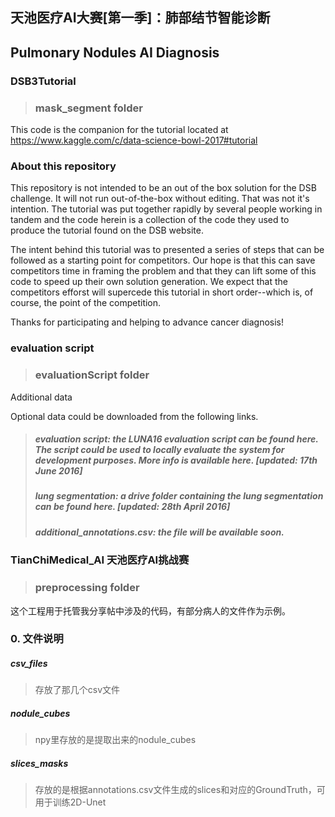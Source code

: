 ## 天池医疗AI大赛[第一季]：肺部结节智能诊断
## Pulmonary Nodules AI Diagnosis

### DSB3Tutorial 
> ### mask_segment folder

This code is the companion for the tutorial located at https://www.kaggle.com/c/data-science-bowl-2017#tutorial

### About this repository

This repository is not intended to be an out of the box solution for the DSB challenge. It will not run out-of-the-box
without editing. That was not it's intention. The tutorial was put together rapidly by several people working in tandem
and the code herein is a collection of the code they used to produce the tutorial found on the DSB website. 

The intent behind this tutorial was to presented a series of steps that can be followed as a starting point for competitors. 
Our hope is that this can save competitors time in framing the problem and that they can lift some of this code to speed 
up their own solution generation. We expect that the competitors efforst will supercede this tutorial in short order--which
is, of course, the point of the competition. 

Thanks for participating and helping to advance cancer diagnosis!

### evaluation script 
> ### evaluationScript folder

Additional data

Optional data could be downloaded from the following links.

> ##### evaluation script: the LUNA16 evaluation script can be found here. The script could be used to locally evaluate the system for development purposes. More info is available here. [updated: 17th June 2016]
> ##### lung segmentation: a drive folder containing the lung segmentation can be found here. [updated: 28th April 2016]
> ##### additional_annotations.csv: the file will be available soon.

### TianChiMedical_AI 天池医疗AI挑战赛 
> ### preprocessing folder
  
这个工程用于托管我分享帖中涉及的代码，有部分病人的文件作为示例。

### 0. 文件说明
##### csv_files
> 存放了那几个csv文件  

##### nodule_cubes
> npy里存放的是提取出来的nodule_cubes  

##### slices_masks
> 存放的是根据annotations.csv文件生成的slices和对应的GroundTruth，可用于训练2D-Unet